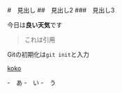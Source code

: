 #　見出し
##　見出し2
###　見出し3

今日は**良い天気**です

>これは引用

Gitの初期化は`git init`と入力



[koko](https://)

-　あ
-　い
-　う

